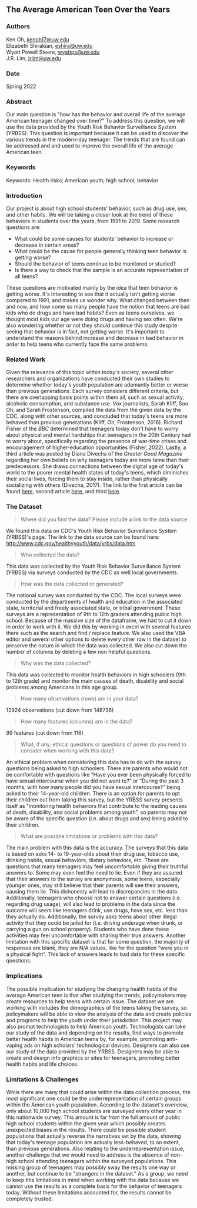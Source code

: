 ## The Average American Teen Over the Years

### Authors

Ken Oh, kenoh17@uw.edu   
Elizabeth Shirakian, eshira@uw.edu   
Wyatt Powell Steere, wyattps@uw.edu   
J.R. Lim, jrlim@uw.edu

### Date

Spring 2022

### Abstract

Our main question is "how has the behavior and overall life of the average American teenager changed over time?" To address this question, we will use the data provided by the Youth Risk Behavior Surveillance System (YRBSS). This question is important because it can be used to discover the various trends in the modern-day teenager. The trends that are found can be addressed and and used to improve the overall life of the average American teen.

### Keywords

Keywords: Health risks; American youth; high school; behavior

### Introduction  

Our project is about high school students' behavior, such as drug use, sex, and other habits. We will be taking a closer look at the trend of these behaviors in students over the years, from 1991 to 2019. Some research questions are:

- What could be some causes for students' behavior to increase or decrease in certain areas?
- What could be the cause for people generally thinking teen behavior is getting worse?
- Should the behavior of teens continue to be monitored or studied?
- Is there a way to check that the sample is an accurate representation of all teens?

These questions are motivated mainly by the idea that teen behavior is getting worse. It's interesting to see that it actually isn't getting worse compared to 1991, and makes us wonder why. What changed between then and now, and how come so many people have the notion that teens are bad kids who do drugs and have bad habits? Even as teens ourselves, we thought most kids our age were doing drugs and having sex often. We're also wondering whether or not they should continue this study despite seeing that behavior is in fact, not getting worse. It's important to understand the reasons behind increase and decrease in bad behavior in order to help teens who currently face the same problems.

### Related Work  

Given the relevance of this topic within today's society, several other researchers and organizations have conducted their own studies to determine whether today's youth population are adamantly better or worse than previous generations. Each survey considers different criteria, but there are overlapping basis points within them all, such as sexual activity, alcoholic consumption, and substance use. *Vox* journalists, Sarah Kliff, Soo Oh, and Sarah Frostenson, compiled the data from the given data by the CDC, along with other sources, and concluded that today's teens are more behaved than previous generations (Kliff, Oh, Frostenson, 2016). Richard Fisher of the *BBC* determined that teenagers today don't have to worry about physical and mental hardships that teenagers in the 20th Century had to worry about, specifically regarding the presence of war-time crises and encouragement of higher-education opportunities (Fisher, 2022). Lastly, a third article was posted by Diana Divecha of the *Greater Good Magazine* regarding her own beliefs on why teenagers today are more tame than their predecessors. She draws connections between the digital age of today's world to the poorer mental health states of today's teens, which diminishes their social lives, forcing them to stay inside, rather than physically socializing with others (Divecha, 2017). The link to the first article can be found [here](https://www.vox.com/a/teens), second article [here](https://www.bbc.com/future/article/20220124-why-teens-arent-what-they-used-to-be), and third [here](https://greatergood.berkeley.edu/article/item/how_teens_today_are_different_from_past_generations).

### The Dataset

> Where did you find the data? Please include a link to the data source  

We found this data on CDC's Youth Risk Behavior Surveillance System (YRBSS)'s page. The link to the data source can be found here: http://www.cdc.gov/healthyyouth/data/yrbs/data.htm

> Who collected the data?  

This data was collected by the Youth Risk Behavior Surveillance System (YRBSS) via surveys conducted by the CDC as well local governments.

> How was the data collected or generated?  

The national survey was conducted by the CDC. The local surveys were conducted by the departments of health and education in the associated state, territorial and freely associated state, or tribal government. These surveys are a representation of 9th to 12th graders attending public high school. Because of the massive size of the dataframe, we had to cut it down in order to work with it. We did this by working in excel with several features there such as the search and find / replace feature. We also used the VBA editor and several other options to delete every other row in the dataset to preserve the nature in which the data was collected. We also cut down the number of columns by deleting a few non helpful questions.

> Why was the data collected?  

This data was collected to monitor health behaviors in high schoolers (9th to 12th grade) and monitor the main causes of death, disability and social problems among Americans in this age group.

> How many observations (rows) are in your data?  

12924 observations (cut down from 148736)

> How many features (columns) are in the data?  

99 features (cut down from 116)

> What, if any, ethical questions or questions of power do you need to consider when working with this data?  

An ethical problem when considering this data has to do with the survey questions being asked to high schoolers. There are parents who would not be comfortable with questions like “Have you ever been physically forced to have sexual intercourse when you did not want to?” or “During the past 3 months, with how many people did you have sexual intercourse?” being asked to their 14-year-old children. There is an option for parents to opt their children out from taking this survey, but the YRBSS survey presents itself as “monitoring health behaviors that contribute to the leading causes of death, disability, and social problems among youth”, so parents may not be aware of the specific question (i.e. about drugs and sex) being asked to their children.

> What are possible limitations or problems with this data?

The main problem with this data is the accuracy. The surveys that this data is based on asks 14- to 19-year-olds about their drug use, tobacco use, drinking habits, sexual behaviors, dietary behaviors, etc. These are questions that many teenagers may feel uncomfortable giving their truthful answers to. Some may even feel the need to lie. Even if they are assured that their answers to the survey are anonymous, some teens, especially younger ones, may still believe that their parents will see their answers, causing them lie. This dishonesty will lead to discrepancies in the data. Additionally, teenagers who choose not to answer certain questions (i.e. regarding drug usage), will also lead to problems in the data since the outcome will seem like teenagers drink, use drugs, have sex, etc. less than they actually do. Additionally, the survey asks teens about other illegal activity that they could be jailed for (i.e. driving underage when drunk, or carrying a gun on school property). Students who have done these activities may feel uncomfortable with sharing their true answers. Another limitation with this specific dataset is that for some question, the majority of responses are blank, they are N/A values, like for the question “were you in a physical fight”. This lack of answers leads to bad data for these specific questions.


### Implications

The possible implication for studying the changing health habits of the average American teen is that after studying the trends, policymakers may create resources to help teens with certain issue. The dataset we are working with includes the demographics of the teens taking the survey, so policymakers will be able to view the analysis of the data and create policies and programs to help the youth under their jurisdiction. This project may also prompt technologists to help American youth. Technologists can take our study of the data and depending on the results, find ways to promote better health habits in American teens by, for example, promoting anti-vaping ads on high scholars’ technological devices. Designers can also use our study of the data provided by the YRBSS. Designers may be able to create and design info graphics or sites for teenagers, promoting better health habits and life choices.


### Limitations & Challenges

While there are many that could arise within the data collection process, the most significant one could be the underrepresentation of certain groups within the American youth population. According to the dataset's overview, only about 10,000 high school students are surveyed every other year in this nationwide survey. This amount is far from the full amount of public high school students within the given year which possibly creates unexpected biases in the results. There could be possible student populations that actually reverse the narratives set by the data, showing that today's teenage population are actually less-behaved, to an extent, than previous generations. Also relating to the underrepresentation issue, another challenge that we would need to address is the absence of non-high school attending teenagers within the surveyed populations. This missing group of teenagers may possibly sway the results one way or another, but continue to be "strangers in the dataset." As a group, we need to keep this limitations in mind when working with the data because we cannot use the results as a complete basis for the behavior of teenagers today. Without these limitations accounted for, the results cannot be completely trusted.
